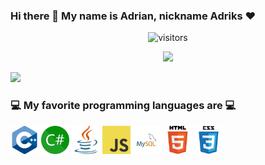 ### Hi there 👋 My name is Adrian, nickname Adriks ❤️

<p align="center">
  <img src="https://komarev.com/ghpvc/?username=AdriksOwy" alt="visitors" />
</p>
<p align="center">
    <img src="https://github-profile-trophy.vercel.app/?username=AdriksOwy&theme=onedark">
</p>

<img src="https://github-readme-stats.vercel.app/api/top-langs/?username=AdriksOwy&&layout=compact&count_private=true&show_icons=true&theme=dracula" />

### 💻 My favorite programming languages are 💻

<div>
<a title="C++">
    <img width="45" src="https://raw.githubusercontent.com/github/explore/80688e429a7d4ef2fca1e82350fe8e3517d3494d/topics/cpp/cpp.png">
</a>
    
<a title="C#">
    <img width="45" src="https://raw.githubusercontent.com/github/explore/master/topics/csharp/csharp.png">
</a>

<a title="Java">
    <img width="45" src="https://raw.githubusercontent.com/github/explore/master/topics/java/java.png">
</a>

<a title="Javascript">
    <img width="45" src="https://raw.githubusercontent.com/github/explore/master/topics/javascript/javascript.png">
</a>

<a title="MYSQL">
    <img width="45" src="https://raw.githubusercontent.com/github/explore/master/topics/mysql/mysql.png">
</a>

<a title="HTML">
    <img width="45" src="https://raw.githubusercontent.com/github/explore/master/topics/html/html.png">
</a>

<a title="CSS">
    <img width="45" src="https://raw.githubusercontent.com/github/explore/master/topics/css/css.png">
</a>
</div>
